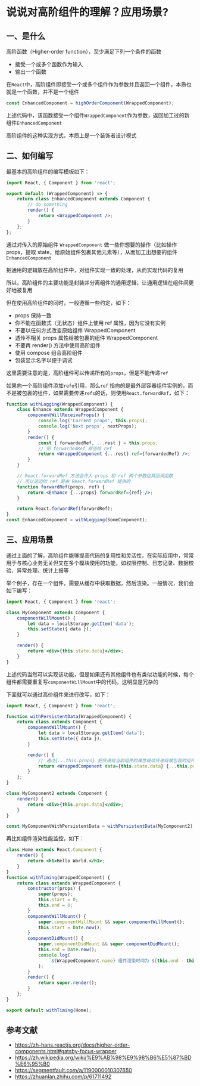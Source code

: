 # 说说对高阶组件的理解？应用场景?

## 一、是什么

高阶函数（Higher-order function），至少满足下列一个条件的函数

- 接受一个或多个函数作为输入
- 输出一个函数

在`React`中，高阶组件即接受一个或多个组件作为参数并且返回一个组件，本质也就是一个函数，并不是一个组件

```jsx
const EnhancedComponent = highOrderComponent(WrappedComponent);
```

上述代码中，该函数接受一个组件`WrappedComponent`作为参数，返回加工过的新组件`EnhancedComponent`

高阶组件的这种实现方式，本质上是一个装饰者设计模式

## 二、如何编写

最基本的高阶组件的编写模板如下：

```jsx
import React, { Component } from 'react';

export default (WrappedComponent) => {
	return class EnhancedComponent extends Component {
		// do something
		render() {
			return <WrappedComponent />;
		}
	};
};
```

通过对传入的原始组件 `WrappedComponent` 做一些你想要的操作（比如操作 props，提取 state，给原始组件包裹其他元素等），从而加工出想要的组件 `EnhancedComponent`

把通用的逻辑放在高阶组件中，对组件实现一致的处理，从而实现代码的复用

所以，高阶组件的主要功能是封装并分离组件的通用逻辑，让通用逻辑在组件间更好地被复用

但在使用高阶组件的同时，一般遵循一些约定，如下：

- props 保持一致
- 你不能在函数式（无状态）组件上使用 ref 属性，因为它没有实例
- 不要以任何方式改变原始组件 WrappedComponent
- 透传不相关 props 属性给被包裹的组件 WrappedComponent
- 不要再 render() 方法中使用高阶组件
- 使用 compose 组合高阶组件
- 包装显示名字以便于调试

这里需要注意的是，高阶组件可以传递所有的`props`，但是不能传递`ref`

如果向一个高阶组件添加`refe`引用，那么`ref` 指向的是最外层容器组件实例的，而不是被包裹的组件，如果需要传递`refs`的话，则使用`React.forwardRef`，如下：

```jsx
function withLogging(WrappedComponent) {
	class Enhance extends WrappedComponent {
		componentWillReceiveProps() {
			console.log('Current props', this.props);
			console.log('Next props', nextProps);
		}
		render() {
			const { forwardedRef, ...rest } = this.props;
			// 把 forwardedRef 赋值给 ref
			return <WrappedComponent {...rest} ref={forwardedRef} />;
		}
	}

	// React.forwardRef 方法会传入 props 和 ref 两个参数给其回调函数
	// 所以这边的 ref 是由 React.forwardRef 提供的
	function forwardRef(props, ref) {
		return <Enhance {...props} forwardRef={ref} />;
	}

	return React.forwardRef(forwardRef);
}
const EnhancedComponent = withLogging(SomeComponent);
```

## 三、应用场景

通过上面的了解，高阶组件能够提高代码的复用性和灵活性，在实际应用中，常常用于与核心业务无关但又在多个模块使用的功能，如权限控制、日志记录、数据校验、异常处理、统计上报等

举个例子，存在一个组件，需要从缓存中获取数据，然后渲染。一般情况，我们会如下编写：

```jsx
import React, { Component } from 'react';

class MyComponent extends Component {
	componentWillMount() {
		let data = localStorage.getItem('data');
		this.setState({ data });
	}

	render() {
		return <div>{this.state.data}</div>;
	}
}
```

上述代码当然可以实现该功能，但是如果还有其他组件也有类似功能的时候，每个组件都需要重复写`componentWillMount`中的代码，这明显是冗杂的

下面就可以通过高价组件来进行改写，如下：

```jsx
import React, { Component } from 'react';

function withPersistentData(WrappedComponent) {
	return class extends Component {
		componentWillMount() {
			let data = localStorage.getItem('data');
			this.setState({ data });
		}

		render() {
			// 通过{...this.props} 把传递给当前组件的属性继续传递给被包装的组件WrappedComponent
			return <WrappedComponent data={this.state.data} {...this.props} />;
		}
	};
}

class MyComponent2 extends Component {
	render() {
		return <div>{this.props.data}</div>;
	}
}

const MyComponentWithPersistentData = withPersistentData(MyComponent2);
```

再比如组件渲染性能监控，如下：

```jsx
class Home extends React.Component {
	render() {
		return <h1>Hello World.</h1>;
	}
}
function withTiming(WrappedComponent) {
	return class extends WrappedComponent {
		constructor(props) {
			super(props);
			this.start = 0;
			this.end = 0;
		}
		componentWillMount() {
			super.componentWillMount && super.componentWillMount();
			this.start = Date.now();
		}
		componentDidMount() {
			super.componentDidMount && super.componentDidMount();
			this.end = Date.now();
			console.log(
				`${WrappedComponent.name} 组件渲染时间为 ${this.end - this.start} ms`
			);
		}
		render() {
			return super.render();
		}
	};
}

export default withTiming(Home);
```

## 参考文献

- https://zh-hans.reactjs.org/docs/higher-order-components.html#gatsby-focus-wrapper
- https://zh.wikipedia.org/wiki/%E9%AB%98%E9%98%B6%E5%87%BD%E6%95%B0
- https://segmentfault.com/a/1190000010307650
- https://zhuanlan.zhihu.com/p/61711492
